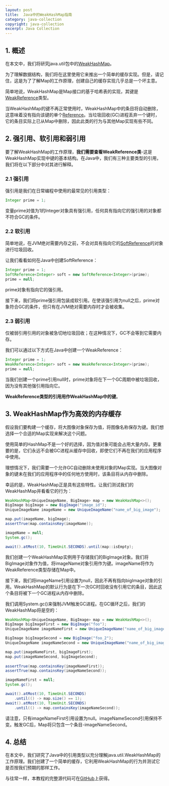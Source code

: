 ```yaml
---
layout: post
title:  Java中的WeakHashMap指南
category: java-collection
copyright: java-collection
excerpt: Java Collection
---
```


## 1. 概述

在本文中，我们将研究java.util包中的[WeakHashMap](https://docs.oracle.com/en/java/javase/11/docs/api/java.base/java/util/WeakHashMap.html)。

为了理解数据结构，我们将在这里使用它来推出一个简单的缓存实现。但是，请记住，这是为了了解Map的工作原理，创建自己的缓存实现几乎总是一个坏主意。

简单地说，WeakHashMap是Map接口的基于哈希表的实现，其键是[WeakReference](https://docs.oracle.com/en/java/javase/11/docs/api/java.base/java/lang/ref/WeakReference.html)类型。

当WeakHashMap的键不再正常使用时，WeakHashMap中的条目将自动删除，这意味着没有指向该键的单个[Reference](https://docs.oracle.com/en/java/javase/11/docs/api/java.base/java/lang/ref/Reference.html)。当垃圾回收(GC)进程丢弃一个键时，它的条目实际上已从Map中删除，因此此类的行为与其他Map实现有些不同。

## 2. 强引用、软引用和弱引用

要了解WeakHashMap的工作原理，**我们需要查看WeakReference类**-这是WeakHashMap实现中键的基本结构。在Java中，我们有三种主要类型的引用，我们将在以下部分中对其进行解释。

### 2.1 强引用

强引用是我们在日常编程中使用的最常见的引用类型：

```java
Integer prime = 1;
```

变量prime对值为1的Integer对象具有强引用，任何具有指向它的强引用的对象都不符合GC的条件。

### 2.2 软引用

简单地说，在JVM绝对需要内存之前，不会对具有指向它的[SoftReference](https://docs.oracle.com/en/java/javase/11/docs/api/java.base/java/lang/ref/SoftReference.html)的对象进行垃圾回收。

让我们看看如何在Java中创建SoftReference：

```java
Integer prime = 1;  
SoftReference<Integer> soft = new SoftReference<Integer>(prime); 
prime = null;
```

prime对象有指向它的强引用。

接下来，我们将prime强引用包装成软引用。在使该强引用为null之后，prime对象符合GC的条件，但只有在JVM绝对需要内存时才会被收集。

### 2.3 弱引用

仅被弱引用引用的对象被急切地垃圾回收；在这种情况下，GC不会等到它需要内存。

我们可以通过以下方式在Java中创建一个WeakReference：

```java
Integer prime = 1;  
WeakReference<Integer> soft = new WeakReference<Integer>(prime); 
prime = null;
```

当我们创建一个prime引用null时，prime对象将在下一个GC周期中被垃圾回收，因为没有其他强引用指向它。

**WeakReference类型的引用用作WeakHashMap中的键**。

## 3. WeakHashMap作为高效的内存缓存

假设我们要构建一个缓存，将大图像对象保存为值，将图像名称保存为键。我们想选择一个合适的Map实现来解决这个问题。

使用简单的HashMap不是一个好的选择，因为值对象可能会占用大量内存。更重要的是，它们永远不会被GC进程从缓存中回收，即使它们不再在我们的应用程序中使用。

理想情况下，我们需要一个允许GC自动删除未使用对象的Map实现。当大图像对象的键未在我们的应用程序中的任何地方使用时，该条目将从内存中删除。

幸运的是，WeakHashMap正是具有这些特性。让我们测试我们的WeakHashMap并看看它的行为：

```java
WeakHashMap<UniqueImageName, BigImage> map = new WeakHashMap<>();
BigImage bigImage = new BigImage("image_id");
UniqueImageName imageName = new UniqueImageName("name_of_big_image");

map.put(imageName, bigImage);
assertTrue(map.containsKey(imageName));

imageName = null;
System.gc();

await().atMost(10, TimeUnit.SECONDS).until(map::isEmpty);
```

我们创建一个WeakHashMap实例用于存储我们的BigImage对象。我们将BigImage对象作为值，将imageName对象引用作为键。imageName将作为WeakReference类型存储在Map中。

接下来，我们将imageName引用设置为null，因此不再有指向bigImage对象的引用。WeakHashMap的默认行为是在下一次GC时回收没有引用它的条目，因此这个条目将被下一个GC进程从内存中删除。

我们调用System.gc()来强制JVM触发GC进程。在GC循环之后，我们的WeakHashMap将是空的：

```java
WeakHashMap<UniqueImageName, BigImage> map = new WeakHashMap<>();
BigImage bigImageFirst = new BigImage("foo");
UniqueImageName imageNameFirst = new UniqueImageName("name_of_big_image");

BigImage bigImageSecond = new BigImage("foo_2");
UniqueImageName imageNameSecond = new UniqueImageName("name_of_big_image_2");

map.put(imageNameFirst, bigImageFirst);
map.put(imageNameSecond, bigImageSecond);
 
assertTrue(map.containsKey(imageNameFirst));
assertTrue(map.containsKey(imageNameSecond));

imageNameFirst = null;
System.gc();

await().atMost(10, TimeUnit.SECONDS)
    .until(() -> map.size() == 1);
await().atMost(10, TimeUnit.SECONDS)
    .until(() -> map.containsKey(imageNameSecond));
```

请注意，只有imageNameFirst引用设置为null。imageNameSecond引用保持不变。触发GC后，Map将只包含一个条目-imageNameSecond。

## 4. 总结

在本文中，我们研究了Java中的引用类型以充分理解java.util.WeakHashMap的工作原理。我们创建了一个简单的缓存，它利用WeakHashMap的行为并测试它是否按我们预期的那样工作。

与往常一样，本教程的完整源代码可在[GitHub](https://github.com/tuyucheng7/taketoday-tutorial4j/tree/master/java-core-modules/java-collections-maps-2)上获得。